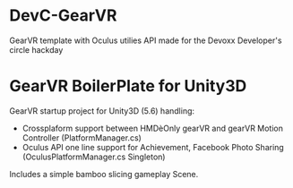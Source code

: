 # DevC-GearVR
GearVR template with Oculus utilies API made for the Devoxx Developer's circle hackday


# GearVR BoilerPlate for Unity3D
GearVR startup project for Unity3D (5.6) handling:
* Crossplaform support between HMDèOnly gearVR and gearVR Motion Controller (PlatformManager.cs)
* Oculus API one line support for Achievement, Facebook Photo Sharing (OculusPlatformManager.cs Singleton)

Includes a simple bamboo slicing gameplay Scene.
